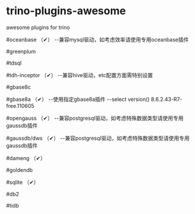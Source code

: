 # trino-plugins-awesome

awesome plugins for trino

#oceanbase  （✔）
--兼容mysql驱动，如考虑效率请使用专用oceanbase插件

#greenplum

#tdsql

#tdh-inceptor （✔）
--兼容hive驱动，etc配置方面需特别设置

#gbase8c 

#gbase8a （✔）
--使用指定gbase8a插件
--select version() 8.6.2.43-R7-free.110605


#opengauss （✔）
--兼容postgresql驱动，如考虑特殊数据类型请使用专用gaussdb插件

#gaussdb/dws （✔）
--兼容postgresql驱动，如考虑特殊数据类型请使用专用gaussdb插件

#dameng （✔）

#goldendb

#sqlite （✔）

#db2

#tidb